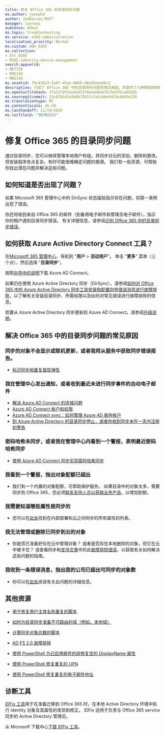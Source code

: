 ```yaml
---
title: 修复 Office 365 的目录同步问题
ms.author: josephd
author: JoeDavies-MSFT
manager: laurawi
audience: Admin
ms.topic: troubleshooting
ms.service: o365-administration
localization_priority: Normal
ms.custom: Adm_O365
ms.collection:
- Ent_O365
- M365-identity-device-management
search.appverid:
- MET150
- MOE150
- MBS150
ms.assetid: 79c43023-5a47-45ae-8068-d8a26eee6bc2
description: 介绍了 Office 365 中的目录同步问题的常见原因，并提供了几种帮助排除和解决这些问题的方法。
ms.openlocfilehash: f7a117df41e9a972f4ea166eb7b75e5fb1a85295
ms.sourcegitcommit: 23c8781d1a2b0472612c3a2cb6e5d13edb03e236
ms.translationtype: MT
ms.contentlocale: zh-CN
ms.lasthandoff: 11/19/2019
ms.locfileid: "38702223"
---
```

# <a name="fixing-problems-with-directory-synchronization-for-office-365"></a>修复 Office 365 的目录同步问题

通过目录同步，您可以继续管理本地用户和组，并同步对云的添加、删除和更改。 但安装程序有点复杂，有时可能很难确定问题的根源。 我们有一些资源，可帮助你找出潜在问题并解决这些问题。
  
## <a name="how-do-i-know-if-something-is-wrong"></a>如何知道是否出现了问题？

如果 Microsoft 365 管理中心中的 DirSync 状态磁贴指示存在问题，则第一表明出现了错误。
  
你还将收到来自 Office 365 的邮件（到备用电子邮件和管理员电子邮件），指示你的租户遇到目录同步错误。 有关详细信息，请参阅[识别 Office 365 中的目录同步错误](identify-directory-synchronization-errors.md)。
  
## <a name="how-do-i-get-azure-active-directory-connect-tool"></a>如何获取 Azure Active Directory Connect 工具？

在[Microsoft 365 管理中心](https://admin.microsoft.com)，导航到 "**用户** \> **活动用户**"。 单击 "**更多**" 菜单（三个点），然后选择 "**目录同步**"。 
  
按照[向导中的说明](set-up-directory-synchronization.md)下载 Azure AD Connect。 
  
如果仍在使用 Azure Active Directory 同步（DirSync），请参阅[如何对 Office 365 中的 Azure Active Directory 同步工具安装和配置向导错误消息进行故障排除](https://go.microsoft.com/fwlink/p/?LinkId=396717)，以了解有关安装目录同步、所需权限以及如何对常见错误进行故障排除的信息。 
  
若要从 Azure Active Directory 同步更新到 Azure AD Connect，请参阅[升级说明](https://go.microsoft.com/fwlink/p/?LinkId=733240)。
  
## <a name="resolving-common-causes-of-problems-with-directory-synchronization-in-office-365"></a>解决 Office 365 中的目录同步问题的常见原因

### <a name="synchronized-objects-arent-appearing-or-updating-online-or-im-getting-synchronization-error-reports-from-the-service"></a>**同步的对象不会显示或联机更新，或者我将从服务中获取同步错误报告。**

- [标识同步和重复属性弹性](https://docs.microsoft.com/azure/active-directory/hybrid/how-to-connect-syncservice-duplicate-attribute-resiliency)

### <a name="i-have-an-alert-in-the-admin-center-or-am-receiving-automated-emails-that-there-hasnt-been-a-recent-synchronization-event"></a>**我在管理中心发出通知，或者收到最近未进行同步事件的自动电子邮件**
- [解决 Azure AD Connect 的连接问题](https://docs.microsoft.com/azure/active-directory/hybrid/tshoot-connect-connectivity)
- [Azure AD Connect 帐户和权限](https://go.microsoft.com/fwlink/p/?LinkId=820598)
- [Azure AD Connect sync：如何管理 Azure AD 服务帐户](https://docs.microsoft.com/azure/active-directory/hybrid/how-to-connect-azureadaccount)
- [到 Azure Active Directory 的目录同步停止，或者你收到同步未在一天内注册的警告](https://support.microsoft.com/help/2882421/directory-synchronization-to-azure-active-directory-stops-or-you-re-warned-that-sync-hasn-t-registered-in-more-than-a-day)

### <a name="password-hashes-arent-synchronizing-or-im-seeing-an-alert-in-the-admin-center-that-there-hasnt-been-a-recent-password-hash-synchronization"></a>**密码哈希未同步，或者我在管理中心内看到一个警报，表明最近密码哈希同步**
- [使用 Azure AD Connect 同步实现密码哈希同步](https://docs.microsoft.com/azure/active-directory/hybrid/how-to-connect-password-hash-synchronization)

### <a name="im-seeing-an-alert-that-object-quota-exceeded"></a>**我看到一个警报，指出对象配额已超出**
- 我们有一个内置的对象配额，可帮助保护服务。 如果目录中的对象太多，需要同步到 Office 365，您必须[联系支持人员以获取业务产品](https://support.office.com/article/32a17ca7-6fa0-4870-8a8d-e25ba4ccfd4b)，以增加配额。

### <a name="i-need-to-know-which-attributes-are-synchronized"></a>**我需要知道哪些属性是同步的**
- 您可以在[此处](https://go.microsoft.com/fwlink/p/?LinkId=396719)找到在内部部署和云之间同步的所有属性的列表。

### <a name="i-cant-manage-or-remove-objects-that-were-synchronized-to-the-cloud"></a>**我无法管理或删除已同步到云的对象**
- 你是否已准备好仅在云中管理对象？ 或者是否存在本地删除的对象，但它在云中被卡住？ 请查看同步和[支持文章](https://go.microsoft.com/fwlink/p/?LinkId=396720)中的此[故障排除错误](https://go.microsoft.com/fwlink/p/?linkid=842044)，以获取有关如何解决这些问题的指南。

### <a name="i-got-an-error-message-that-my-company-has-exceeded-the-number-of-objects-that-can-be-synchronized"></a>**我收到一条错误消息，指出我的公司已超出可同步的对象数**
- 你可以在[此处](https://go.microsoft.com/fwlink/p/?LinkId=396721)阅读有关此问题的详细信息。
   
## <a name="other-resources"></a>其他资源

- [用于修复用户主体名称重复的脚本](https://go.microsoft.com/fwlink/p/?LinkId=396725)
    
- [如何为目录同步准备不可路由的域（例如，本地域）](prepare-a-non-routable-domain-for-directory-synchronization.md)
    
- [计算同步对象总数的脚本](https://go.microsoft.com/fwlink/p/?LinkId=396726)
    
- [AD FS 2.0 故障排除](https://go.microsoft.com/fwlink/p/?LinkId=396727)
    
- [使用 PowerShell 为已启用邮件的组修复空的 DisplayName 属性](https://go.microsoft.com/fwlink/p/?LinkId=396728)
    
- [使用 PowerShell 修复重复的 UPN](https://go.microsoft.com/fwlink/p/?LinkId=396730)
    
- [使用 PowerShell 修复重复的电子邮件地址](https://go.microsoft.com/fwlink/p/?LinkId=396731)
    
## <a name="diagnostic-tools"></a>诊断工具

[IDFix 工具](prepare-directory-attributes-for-synch-with-idfix.md)用于在准备迁移到 Office 365 时，在本地 Active Directory 环境中执行 identity 对象及其属性的发现和修正。 IDFix 适用于负责与 Office 365 service 同步的 Active Directory 管理员。 

从 Microsoft 下载中心[下载 IDFix 工具](https://go.microsoft.com/fwlink/p/?LinkId=396718)。